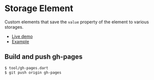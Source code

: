 Storage Element
=================

Custom elements that save the `value` property of the element to various storages.

* [Live demo](https://kui.github.io/storage_element/)
* [Example](https://github.com/kui/storage_element/blob/master/example/index.html)

Build and push gh-pages
------------------------

```sh
$ tool/gh-pages.dart
$ git push origin gh-pages
```
